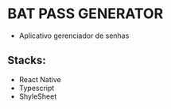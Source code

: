 # BAT PASS GENERATOR
- Aplicativo gerenciador de senhas

## Stacks:
- React Native
- Typescript
- ShyleSheet